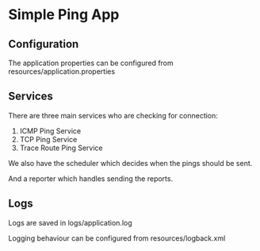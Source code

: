 # Simple Ping App
 
## Configuration
The application properties can be configured from resources/application.properties

## Services
There are three main services who are checking for connection:
1. ICMP Ping Service
2. TCP Ping Service
3. Trace Route Ping Service

We also have the scheduler which decides when the pings should be sent.

And a reporter which handles sending the reports.

## Logs
Logs are saved in logs/application.log

Logging behaviour can be configured from resources/logback.xml
